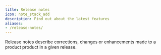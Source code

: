 ```yaml
---
title: Release notes
icon: note_stack_add
description: Find out about the latest features
aliases:
- /release-notes/
---
```


Release notes describe corrections, changes or enhancements made to a product
product in a given release.
